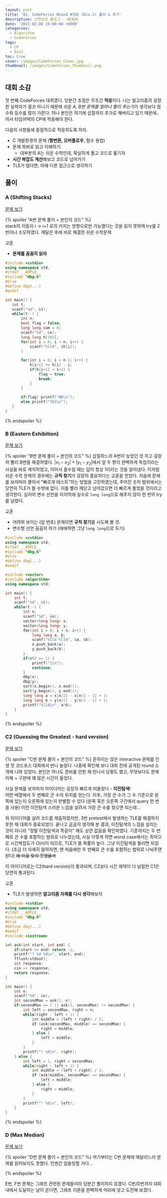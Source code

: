 ```yaml
---
layout: post
title: '01. CodeForces Round #703 (Div.2) 풀이 & 후기'
description: 신연상의 블로그 - AFAIK
date: '2021-02-DD 15:00:00 +0900'
categories:
  - Algorithm
  - CodeForces
tags:
  - CP
  - Div2
toc: true
cover: /images/CodeForces_Cover.jpg
thumbnail: /images/CodeForces_Thumbnail.png
---
```


## 대회 소감
첫 번째 CodeForces 대회였다. 당분간 초점은 무조건 **적응**이다. 나는 알고리즘의 굉장한 실력자가 결코 아니기 때문에 쉬운 *A, B번 문제를 얼마나 빨리 푸는가*가 생각보다 점수와 등수를 많이 가른다. 허나 본인은 여기에 삽질까지 추가로 해버리고 있기 때문에.. 어서 타임어택의 CP에 적응해야 한다.  

<!-- more -->

다음의 사항들에 중점적으로 적응하도록 하자.
- C 개발환경의 문제 (**형변환, 오버플로우**, 함수 용법)
- 문제 똑바로 읽고 이해하기
  - 대부분의 A는 쉬운 수학인데, 확실하게 풀고 코드로 옮기자
- **시간 복잡도 계산**해보고 코드로 넘어가기
- TLE가 떴다면, 아예 다른 접근으로 생각하기

## 풀이
### A (Shifting Stacks)
[문제 보기](https://codeforces.com/contest/1486/problem/A)

{% spoiler "A번 문제 풀이 + 본인의 코드" %}  
stack의 이동이 i → i+1 로의 커지는 방향으로만 가능했다는 것을 읽지 못하여 try를 2번이나 소모하였다. 깨달은 후에 바로 해결한 쉬운 수학문제

교훈  
- **문제를 꼼꼼히 읽자**

```c++ 'Round #703 - A.cpp : AC'
#include <cstdio>
using namespace std;
#ifdef __APPLE__
#include "dbg.h"
#else
#define dbg(...)
#endif

int main() {
   int t;
   scanf("%d", &t);
   while(t--) {
       int n;
       bool flag = false;
       long long sum = 0;
       scanf("%d", &n);
       long long h[102];
       for(int i = 0; i < n; i++) {
           scanf("%lld", &h[i]);
       }

       for(int i = 0; i < n-1; i++) {
           h[i+1] += h[i] - i;
           if(h[i+1] < i+1) {
               flag = true;
               break;
           }
       }

       if(flag) printf("NO\n");
       else printf("YES\n");
   }
}
```
{% endspoiler %}

### B (Eastern Exhibition)
[문제 보기](https://codeforces.com/contest/1486/problem/B)

{% spoiler "B번 문제 풀이 + 본인의 코드" %}
삽질하느라 A번이 늦었던 것 치고 굉장히 빨리 B번을 해결하였다. $|x_1 - x_2| + |y_1 - y_2|$에서 앞 두 항이 완벽하게 독립이라는 사실을 바로 캐치하였고, 이어서 홀수일 때는 답이 항상 1이라는 것을 알아냈다. 이처럼 쉬운 수학 문제의 경우에는 **규칙 찾기**가 굉장히 중요하다는 교훈을 얻었다. 처음에 문제를 보자마자 쫄아서 "빠르게 테스트"하는 방법을 고민하였는데, 주어진 숫자 범위에서는 당연히 TLE가 뜰 수밖에 없다. 이를 빨리 깨닫고 넘어갔으면 더 빠르게 풀었을 것이라고 생각한다. 심지어 변수 선언을 마지막에 실수로 `long long`으로 해주지 않아 한 번의 try를 날렸다.

교훈  
- 어려워 보이는 (앞 번호) 문제라면 **규칙 찾기**를 시도해 볼 것.
- 변수형 선언 꼼꼼히 하기 (애매하면 그냥 `long long`으로 두기)

```c++ 'Round #704 - B.cpp : AC'
#include <cstdio>
using namespace std;
#ifdef __APPLE__
#include "dbg.h"
#else
#define dbg(...)
#endif

#include <vector>
#include <algorithm>
using namespace std;

int main() {
    int t;
    scanf("%d", &t);
    while(t--) {
        int n;
        scanf("%d", &n);
        vector<long long> x;
        vector<long long> y;
        for(int i = 0; i < n; i++) {
            long long a, b;
            scanf("%lld %lld", &a, &b);
            x.push_back(a);
            y.push_back(b);
        }
        if(n%2 == 1) {
            printf("1\n");
            continue;
        }
        dbg(x);
        dbg(y);
        sort(x.begin(), x.end());
        sort(y.begin(), y.end());
        long long a = x[n/2] - x[n/2 - 1] + 1;
        long long b = y[n/2] - y[n/2 - 1] + 1;
        printf("%lld\n", a*b);
    }
}
```

{% endspoiler %}

### C2 (Guessing the Greatest - hard version)
[문제 보기](https://codeforces.com/contest/1486/problem/C2)

{% spoiler "C번 문제 풀이 + 본인의 코드" %}
흔하지는 않은 interactive 문제를 인생 첫 코드포스 대회에서 만나 놀랐다. 나중에 확인해 보니 대회 전에 공개된 round 소개에 나와 있었다. 본인은 하나도 준비를 안한 채 만나서 당황도 했고, 무엇보다도 문제 이해 + 구현에 꽤 많은 시간이 들었다. 

사실 문제를 보자마자 아이디어는 굉장히 빠르게 떠올랐다 - **이진탐색**!  
어떤 배열에서 두 번째로 큰 수의 위치를 얻는다. 이후, 가장 큰 수가 그 수 기준으로 왼쪽에 있는지 오른쪽에 있는지 판별할 수 있다 (왼쪽 혹은 오른쪽 구간에서 query 한 번을 사용) 이런 이진탐색 스러운 느낌을 살려서 가장 큰 수를 찾으면 되는데...

위 아이디어를 살려 코드를 제출하였지만, 3번 pretest에서 발생하는 TLE를 해결하지 못한 채 대회가 종료되었다. 끝나고 곰곰히 생각해 본 결과, 이진탐색의 느낌을 살리는 것이 아니라 "정말 이진탐색과 똑같이" 해도 상관 없음을 확인하였다. 기존까지는 두 번째로 큰 수를 포함하는 범위로 나누었는데, 사실 이렇게 하면 worst case에서는 최악으로 시간복잡도가 $O(n)$이 되므로, TLE가 뜰 확률이 높다. 그냥 이진탐색을 돌리면 되었다. (조금 더 자세히 말하자면, 맨 처음에만 두 번째로 큰 수를 포함하는 범위로 나눠주면 된다) ~~왜 이걸 찾지 못했을까~~

이 아이디어로는 C2(hard version)이 통과되며, C2보다 시간 제약이 더 널럴한 C1은 당연히 통과된다.

교훈
- TLE가 발생하면 **알고리즘 자체를 다시 생각**해보자

```c++ 'Round #703 Upsolving - C.cpp : AC'
#include <cstdio>
using namespace std;
#ifdef __APPLE__
#include "dbg.h"
#else
#define dbg(...)
#endif
#include <iostream>

int ask(int start, int end) {
    if(start >= end) return -1;
    printf("? %d %d\n", start, end);
    fflush(stdout);
    int response;
    cin >> response;
    return response;
}

int main() {
    int n;
    scanf("%d", &n);
    int secondMax = ask(1, n);
    if(secondMax == 1 || ask(1, secondMax) != secondMax) {
        int left = secondMax, right = n;
        while(right - left > 1) {
            int middle = (left + right) / 2;
            if (ask(secondMax, middle) == secondMax) {
                right = middle;
            } else {
                left = middle;
            }
        }
        printf("! %d\n", right);
    } else {
        int left = 1, right = secondMax;
        while(right - left > 1) {
            int middle = (left + right) / 2;
            if (ask(middle, secondMax) == secondMax) {
                left = middle;
            } else {
                right = middle;
            }
        }
        printf("! %d\n", left);
    }
}
```

{% endspoiler %}

### D (Max Median)
[문제 보기](https://codeforces.com/contest/1486/problem/D)

{% spoiler "D번 문제 풀이 + 본인의 코드" %}
여기부터는 C번 문제에 매달리느라 문제를 읽어보지도 못했다. 언젠간 업솔빙할 거다...

{% endspoiler %}


E번, F번 문제는 그래프 관련된 문제들이라 당분간 풀이하지 않겠다. C번/D번까지 대회 내에서 도달하는 날이 온다면, 그래프 이론을 완벽하게 머리에 넣고 도전해 보겠다. 